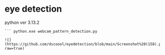 # eye detection


python ver 3.13.2

``` pip install -r requirements.txt
``` python.exe webcam_pattern_detection.py

![](https://github.com/dscoool/eyedetection/blob/main/Screenshot%20(158).png?raw=true)
